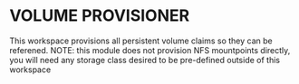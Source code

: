 # VOLUME PROVISIONER
This workspace provisions all persistent volume claims so they can be referened. NOTE: this module does not provision NFS mountpoints directly, you will need any storage class desired to be pre-defined outside of this workspace
